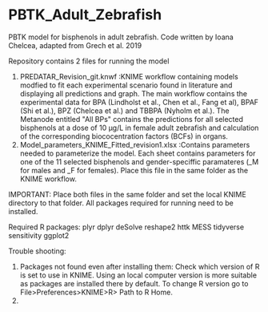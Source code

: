 # PBTK_Adult_Zebrafish
PBTK model for bisphenols in adult zebrafish. Code written by Ioana Chelcea, adapted from Grech et al. 2019

Repository contains 2 files for running the model
1. PREDATAR_Revision_git.knwf :KNIME workflow containing models modfied to fit each experimental scenario found in literature and displaying all predictions and graph. The main workflow contains the experimental data for BPA (Lindholst et al., Chen et al., Fang et al), BPAF (Shi et al.), BPZ (Chelcea et al.) and TBBPA (Nyholm et al.). The Metanode entitled "All BPs" contains the predictions for all selected bisphenols at a dose of 10 µg/L in female adult zebrafish and calculation of the corresponding biococentration factors (BCFs) in organs.
2. Model_parameters_KNIME_Fitted_revision1.xlsx :Contains parameters needed to parameterize the model. Each sheet contains parameters for one of the 11 selected bisphenols and gender-speciffic paramateres (_M for males and _F for females). Place this file in the same folder as the KNIME workflow.

IMPORTANT: Place both files in the same folder and set the local KNIME directory to that folder.
All packages required for running need to be installed.

Required R packages:
plyr
dplyr
deSolve
reshape2
httk
MESS
tidyverse
sensitivity
ggplot2

Trouble shooting:
1. Packages not found even after installing them: Check which version of R is set to use in KNIME. Using an local computer version is more suitable as packages are installed there by default. To change R version go to File>Preferences>KNIME>R> Path to R Home.
2. 

